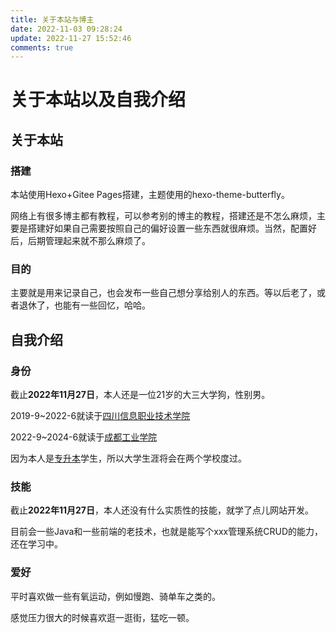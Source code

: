 ```yaml
---
title: 关于本站与博主
date: 2022-11-03 09:28:24
update: 2022-11-27 15:52:46
comments: true
---
```


# 关于本站以及自我介绍

## 关于本站

### 搭建

本站使用Hexo+Gitee Pages搭建，主题使用的hexo-theme-butterfly。

网络上有很多博主都有教程，可以参考别的博主的教程，搭建还是不怎么麻烦，主要是搭建好如果自己需要按照自己的偏好设置一些东西就很麻烦。当然，配置好后，后期管理起来就不那么麻烦了。

### 目的

主要就是用来记录自己，也会发布一些自己想分享给别人的东西。等以后老了，或者退休了，也能有一些回忆，哈哈。

## 自我介绍

### 身份

截止**2022年11月27日**，本人还是一位21岁的大三大学狗，性别男。

2019-9~2022-6就读于[四川信息职业技术学院](https://baike.baidu.com/item/%E5%9B%9B%E5%B7%9D%E4%BF%A1%E6%81%AF%E8%81%8C%E4%B8%9A%E6%8A%80%E6%9C%AF%E5%AD%A6%E9%99%A2)

2022-9~2024-6就读于[成都工业学院](https://baike.baidu.com/item/%E6%88%90%E9%83%BD%E5%B7%A5%E4%B8%9A%E5%AD%A6%E9%99%A2)

因为本人是[专升本](https://baike.baidu.com/item/%E4%B8%93%E5%8D%87%E6%9C%AC)学生，所以大学生涯将会在两个学校度过。

### 技能

截止**2022年11月27日**，本人还没有什么实质性的技能，就学了点儿网站开发。

目前会一些Java和一些前端的老技术，也就是能写个xxx管理系统CRUD的能力，还在学习中。

### 爱好

平时喜欢做一些有氧运动，例如慢跑、骑单车之类的。

感觉压力很大的时候喜欢逛一逛街，猛吃一顿。